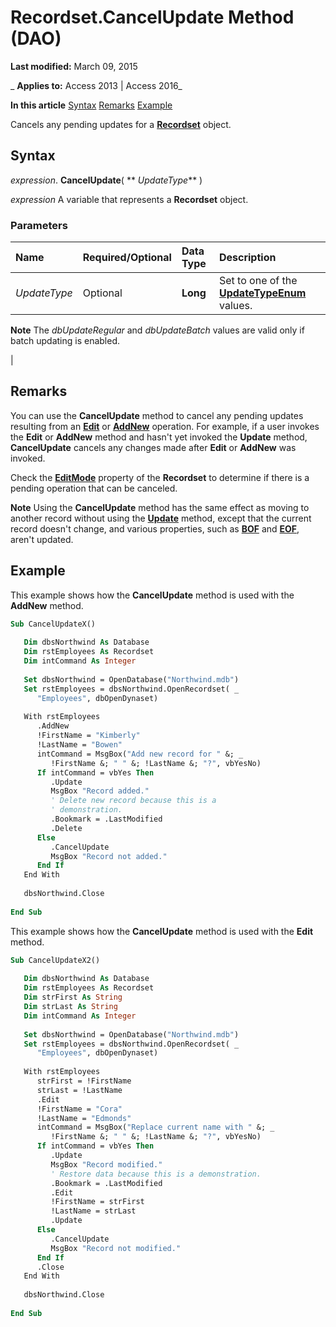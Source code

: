 
# Recordset.CancelUpdate Method (DAO)

 **Last modified:** March 09, 2015

 _ **Applies to:** Access 2013 | Access 2016_

 **In this article**
[Syntax](#sectionSection0)
[Remarks](#sectionSection1)
[Example](#sectionSection2)


Cancels any pending updates for a  **[Recordset](9774232c-e6da-175b-fc7f-ed2ab7908fa0.md)** object.

## Syntax
<a name="sectionSection0"> </a>

 _expression_. **CancelUpdate**( ** _UpdateType_** )

 _expression_ A variable that represents a **Recordset** object.


### Parameters



|**Name**|**Required/Optional**|**Data Type**|**Description**|
|:-----|:-----|:-----|:-----|
| _UpdateType_|Optional|**Long**|Set to one of the  **[UpdateTypeEnum](7ac38bae-27fc-f3d0-5b75-569bce547954.md)** values.
 **Note**  The  _dbUpdateRegular_ and _dbUpdateBatch_ values are valid only if batch updating is enabled.

|

## Remarks
<a name="sectionSection1"> </a>

You can use the  **CancelUpdate** method to cancel any pending updates resulting from an **[Edit](a64d601b-f446-da40-0020-b99110a72872.md)** or **[AddNew](18cb35f6-8652-fb20-2460-3d13fae39d23.md)** operation. For example, if a user invokes the **Edit** or **AddNew** method and hasn't yet invoked the **Update** method, **CancelUpdate** cancels any changes made after **Edit** or **AddNew** was invoked.

Check the  **[EditMode](3cf67f64-c8c3-ad0a-ce00-6f37a3c264ee.md)** property of the **Recordset** to determine if there is a pending operation that can be canceled.




 **Note**  Using the  **CancelUpdate** method has the same effect as moving to another record without using the **[Update](aad4171a-da95-ed72-86b3-714615ea0ac8.md)** method, except that the current record doesn't change, and various properties, such as **[BOF](c50a0c5f-1b26-33ea-4cf2-311f9514a94a.md)** and **[EOF](aa82c6f9-89da-1061-437c-8ffb000744b6.md)**, aren't updated.


## Example
<a name="sectionSection2"> </a>

This example shows how the  **CancelUpdate** method is used with the **AddNew** method.


```vb
Sub CancelUpdateX() 
 
   Dim dbsNorthwind As Database 
   Dim rstEmployees As Recordset 
   Dim intCommand As Integer 
 
   Set dbsNorthwind = OpenDatabase("Northwind.mdb") 
   Set rstEmployees = dbsNorthwind.OpenRecordset( _ 
      "Employees", dbOpenDynaset) 
 
   With rstEmployees 
      .AddNew 
      !FirstName = "Kimberly" 
      !LastName = "Bowen" 
      intCommand = MsgBox("Add new record for " &; _ 
         !FirstName &; " " &; !LastName &; "?", vbYesNo) 
      If intCommand = vbYes Then 
         .Update 
         MsgBox "Record added." 
         ' Delete new record because this is a  
         ' demonstration. 
         .Bookmark = .LastModified 
         .Delete 
      Else 
         .CancelUpdate 
         MsgBox "Record not added." 
      End If 
   End With 
 
   dbsNorthwind.Close 
 
End Sub
```

This example shows how the  **CancelUpdate** method is used with the **Edit** method.




```vb
Sub CancelUpdateX2() 
 
   Dim dbsNorthwind As Database 
   Dim rstEmployees As Recordset 
   Dim strFirst As String 
   Dim strLast As String 
   Dim intCommand As Integer 
 
   Set dbsNorthwind = OpenDatabase("Northwind.mdb") 
   Set rstEmployees = dbsNorthwind.OpenRecordset( _ 
      "Employees", dbOpenDynaset) 
 
   With rstEmployees 
      strFirst = !FirstName 
      strLast = !LastName 
      .Edit 
      !FirstName = "Cora" 
      !LastName = "Edmonds" 
      intCommand = MsgBox("Replace current name with " &; _ 
         !FirstName &; " " &; !LastName &; "?", vbYesNo) 
      If intCommand = vbYes Then 
         .Update 
         MsgBox "Record modified." 
         ' Restore data because this is a demonstration. 
         .Bookmark = .LastModified 
         .Edit 
         !FirstName = strFirst 
         !LastName = strLast 
         .Update 
      Else 
         .CancelUpdate 
         MsgBox "Record not modified." 
      End If 
      .Close 
   End With 
 
   dbsNorthwind.Close 
 
End Sub
```

